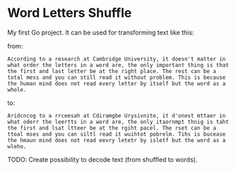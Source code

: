 # Word Letters Shuffle

My first Go project. 
It can be used for transforming text like this:

from:
```
According to a research at Cambridge University, it doesn't matter in what order the letters in a word are, the only important thing is that the first and last letter be at the right place. The rest can be a total mess and you can still read it without problem. This is because the human mind does not read every letter by itself but the word as a whole.
```
to:
```
Aridcncog to a rrceesah at Cdiramgbe Urysivnite, it d'onest mttaer in what oderr the leertts in a word are, the only itaornmpt thnig is taht the first and lsat ltteer be at the rgiht pacel. The rset can be a ttoal mses and you can siltl read it wuihtot pobrelm. Tihs is bucease the hmaun mind does not read eevry letetr by isletf but the word as a wleho.
```

TODO: Create possibility to decode text (from shuffled to words).
